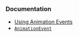 ### Documentation
- [Using Animation Events](https://docs.unity3d.com/Manual/script-AnimationWindowEvent.html)
- [`AnimationEvent`](https://docs.unity3d.com/ScriptReference/AnimationEvent.html)